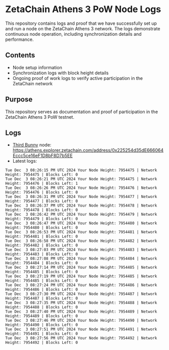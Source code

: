 # ZetaChain Athens 3 PoW Node Logs
This repository contains logs and proof that we have successfully set up and run a node on the ZetaChain Athens 3 network. The logs demonstrate continuous node operation, including synchronization details and performance.

## Contents
- Node setup information
- Synchronization logs with block height details
- Ongoing proof of work logs to verify active participation in the ZetaChain network

## Purpose
This repository serves as documentation and proof of participation in the ZetaChain Athens 3 PoW testnet.

## Logs

- [Third Bunny](https://thirdbunny.xyz/) node: https://athens.explorer.zetachain.com/address/0x225254d35dE666064Eccc5ce16eF1D8bF8D7b5EE
- Latest logs:
```
Tue Dec  3 08:26:15 PM UTC 2024 Your Node Height: 7954475 | Network Height: 7954475 | Blocks Left: 0
Tue Dec  3 08:26:21 PM UTC 2024 Your Node Height: 7954475 | Network Height: 7954476 | Blocks Left: 1
Tue Dec  3 08:26:26 PM UTC 2024 Your Node Height: 7954476 | Network Height: 7954476 | Blocks Left: 0
Tue Dec  3 08:26:31 PM UTC 2024 Your Node Height: 7954477 | Network Height: 7954477 | Blocks Left: 0
Tue Dec  3 08:26:37 PM UTC 2024 Your Node Height: 7954478 | Network Height: 7954478 | Blocks Left: 0
Tue Dec  3 08:26:42 PM UTC 2024 Your Node Height: 7954479 | Network Height: 7954479 | Blocks Left: 0
Tue Dec  3 08:26:47 PM UTC 2024 Your Node Height: 7954480 | Network Height: 7954480 | Blocks Left: 0
Tue Dec  3 08:26:53 PM UTC 2024 Your Node Height: 7954481 | Network Height: 7954481 | Blocks Left: 0
Tue Dec  3 08:26:58 PM UTC 2024 Your Node Height: 7954482 | Network Height: 7954482 | Blocks Left: 0
Tue Dec  3 08:27:03 PM UTC 2024 Your Node Height: 7954483 | Network Height: 7954483 | Blocks Left: 0
Tue Dec  3 08:27:08 PM UTC 2024 Your Node Height: 7954484 | Network Height: 7954484 | Blocks Left: 0
Tue Dec  3 08:27:14 PM UTC 2024 Your Node Height: 7954485 | Network Height: 7954485 | Blocks Left: 0
Tue Dec  3 08:27:19 PM UTC 2024 Your Node Height: 7954485 | Network Height: 7954485 | Blocks Left: 0
Tue Dec  3 08:27:24 PM UTC 2024 Your Node Height: 7954486 | Network Height: 7954486 | Blocks Left: 0
Tue Dec  3 08:27:30 PM UTC 2024 Your Node Height: 7954487 | Network Height: 7954487 | Blocks Left: 0
Tue Dec  3 08:27:35 PM UTC 2024 Your Node Height: 7954488 | Network Height: 7954488 | Blocks Left: 0
Tue Dec  3 08:27:40 PM UTC 2024 Your Node Height: 7954489 | Network Height: 7954489 | Blocks Left: 0
Tue Dec  3 08:27:46 PM UTC 2024 Your Node Height: 7954490 | Network Height: 7954490 | Blocks Left: 0
Tue Dec  3 08:27:51 PM UTC 2024 Your Node Height: 7954491 | Network Height: 7954491 | Blocks Left: 0
Tue Dec  3 08:27:56 PM UTC 2024 Your Node Height: 7954492 | Network Height: 7954492 | Blocks Left: 0
```
